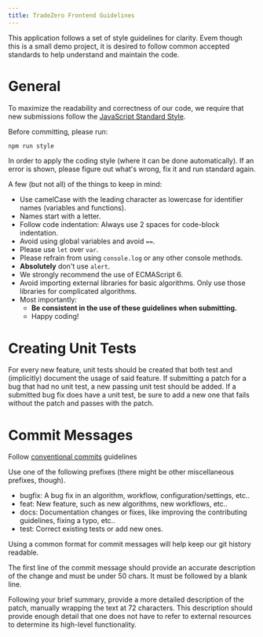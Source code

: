 ```yaml
---
title: TradeZero Frontend Guidelines
---
```


This application follows a set of style guidelines for clarity. Evem
though this is a small demo project, it is desired to follow common
accepted standards to help understand and maintain the code.

# General

To maximize the readability and correctness of our code, we require that new submissions follow the
[JavaScript Standard Style](https://standardjs.com/).

Before committing, please run:

```bash
npm run style
```

In order to apply the coding style (where it can be done automatically). If an error is shown, please figure out what's
wrong, fix it and run standard again.

A few (but not all) of the things to keep in mind:

- Use camelCase with the leading character as lowercase for identifier names (variables and functions).
- Names start with a letter.
- Follow code indentation: Always use 2 spaces for code-block indentation.
- Avoid using global variables and avoid `==`.
- Please use `let` over `var`.
- Please refrain from using `console.log` or any other console methods.
- **Absolutely** don't use `alert`.
- We strongly recommend the use of ECMAScript 6.
- Avoid importing external libraries for basic algorithms. Only use those libraries for complicated algorithms.
- Most importantly:
  - **Be consistent in the use of these guidelines when submitting.**
  - Happy coding!


# Creating Unit Tests

For every new feature, unit tests should be created that both test and
(implicitly) document the usage of said feature. If submitting a patch
for a bug that had no unit test, a new passing unit test should be
added. If a submitted bug fix does have a unit test, be sure to add a
new one that fails without the patch and passes with the patch.


# Commit Messages

Follow [conventional commits](https://www.conventionalcommits.org/en/v1.0.0/) guidelines

Use one of the following prefixes (there might be other miscellaneous prefixes, though).
  * bugfix: A bug fix in an algorithm, workflow, configuration/settings, etc..
  * feat: New feature, such as new algorithms, new workflows, etc..
  * docs: Documentation changes or fixes, like improving the contributing guidelines, fixing a typo, etc..
  * test: Correct existing tests or add new ones.


Using a common format for commit messages will help keep our git history
readable.

The first line of the commit message should provide an accurate
description of the change and must be under 50 chars. It must be
followed by a blank line.

Following your brief summary, provide a more detailed description of the
patch, manually wrapping the text at 72 characters. This description
should provide enough detail that one does not have to refer to external
resources to determine its high-level functionality.
